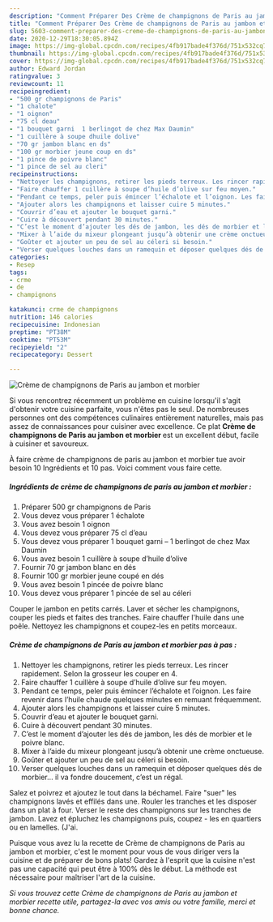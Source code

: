 ```yaml
---
description: "Comment Préparer Des Crème de champignons de Paris au jambon et morbier"
title: "Comment Préparer Des Crème de champignons de Paris au jambon et morbier"
slug: 5603-comment-preparer-des-creme-de-champignons-de-paris-au-jambon-et-morbier
date: 2020-12-29T18:30:05.894Z
image: https://img-global.cpcdn.com/recipes/4fb917bade4f376d/751x532cq70/creme-de-champignons-de-paris-au-jambon-et-morbier-photo-principale-de-la-recette.jpg
thumbnail: https://img-global.cpcdn.com/recipes/4fb917bade4f376d/751x532cq70/creme-de-champignons-de-paris-au-jambon-et-morbier-photo-principale-de-la-recette.jpg
cover: https://img-global.cpcdn.com/recipes/4fb917bade4f376d/751x532cq70/creme-de-champignons-de-paris-au-jambon-et-morbier-photo-principale-de-la-recette.jpg
author: Edward Jordan
ratingvalue: 3
reviewcount: 11
recipeingredient:
- "500 gr champignons de Paris"
- "1 chalote"
- "1 oignon"
- "75 cl deau"
- "1 bouquet garni  1 berlingot de chez Max Daumin"
- "1 cuillère à soupe dhuile dolive"
- "70 gr jambon blanc en ds"
- "100 gr morbier jeune coup en ds"
- "1 pince de poivre blanc"
- "1 pince de sel au cleri"
recipeinstructions:
- "Nettoyer les champignons, retirer les pieds terreux. Les rincer rapidement. Selon la grosseur les couper en 4."
- "Faire chauffer 1 cuillère à soupe d’huile d’olive sur feu moyen."
- "Pendant ce temps, peler puis émincer l’échalote et l’oignon. Les faire revenir dans l’huile chaude quelques minutes en remuant fréquemment."
- "Ajouter alors les champignons et laisser cuire 5 minutes."
- "Couvrir d’eau et ajouter le bouquet garni."
- "Cuire à découvert pendant 30 minutes."
- "C’est le moment d’ajouter les dés de jambon, les dés de morbier et le poivre blanc."
- "Mixer à l’aide du mixeur plongeant jusqu’à obtenir une crème onctueuse."
- "Goûter et ajouter un peu de sel au céleri si besoin."
- "Verser quelques louches dans un ramequin et déposer quelques dés de morbier… il va fondre doucement, c’est un régal."
categories:
- Resep
tags:
- crme
- de
- champignons

katakunci: crme de champignons 
nutrition: 146 calories
recipecuisine: Indonesian
preptime: "PT38M"
cooktime: "PT53M"
recipeyield: "2"
recipecategory: Dessert

---
```



![Crème de champignons de Paris au jambon et morbier](https://img-global.cpcdn.com/recipes/4fb917bade4f376d/751x532cq70/creme-de-champignons-de-paris-au-jambon-et-morbier-photo-principale-de-la-recette.jpg)

Si vous rencontrez récemment un problème en cuisine lorsqu'il s'agit d'obtenir votre cuisine parfaite, vous n'êtes pas le seul. De nombreuses personnes ont des compétences culinaires entièrement naturelles, mais pas assez de connaissances pour cuisiner avec excellence. Ce plat <strong> Crème de champignons de Paris au jambon et morbier </strong> est un excellent début, facile à cuisiner et savoureux.

<!--inarticleads1-->

À faire crème de champignons de paris au jambon et morbier tue avoir besoin 10 Ingrédients et 10 pas. Voici comment vous faire cette.

##### Ingrédients de crème de champignons de paris au jambon et morbier :

1. Préparer 500 gr champignons de Paris
1. Vous devez vous préparer 1 échalote
1. Vous avez besoin 1 oignon
1. Vous devez vous préparer 75 cl d’eau
1. Vous devez vous préparer 1 bouquet garni – 1 berlingot de chez Max Daumin
1. Vous avez besoin 1 cuillère à soupe d’huile d’olive
1. Fournir 70 gr jambon blanc en dés
1. Fournir 100 gr morbier jeune coupé en dés
1. Vous avez besoin 1 pincée de poivre blanc
1. Vous devez vous préparer 1 pincée de sel au céleri


Couper le jambon en petits carrés. Laver et sécher les champignons, couper les pieds et faites des tranches. Faire chauffer l&#39;huile dans une poêle. Nettoyez les champignons et coupez-les en petits morceaux. 

<!--inarticleads2-->

##### Crème de champignons de Paris au jambon et morbier pas à pas :

1. Nettoyer les champignons, retirer les pieds terreux. Les rincer rapidement. Selon la grosseur les couper en 4.
1. Faire chauffer 1 cuillère à soupe d’huile d’olive sur feu moyen.
1. Pendant ce temps, peler puis émincer l’échalote et l’oignon. Les faire revenir dans l’huile chaude quelques minutes en remuant fréquemment.
1. Ajouter alors les champignons et laisser cuire 5 minutes.
1. Couvrir d’eau et ajouter le bouquet garni.
1. Cuire à découvert pendant 30 minutes.
1. C’est le moment d’ajouter les dés de jambon, les dés de morbier et le poivre blanc.
1. Mixer à l’aide du mixeur plongeant jusqu’à obtenir une crème onctueuse.
1. Goûter et ajouter un peu de sel au céleri si besoin.
1. Verser quelques louches dans un ramequin et déposer quelques dés de morbier… il va fondre doucement, c’est un régal.


Salez et poivrez et ajoutez le tout dans la béchamel. Faire &#34;suer&#34; les champignons lavés et effilés dans une. Rouler les tranches et les disposer dans un plat à four. Verser le reste des champignons sur les tranches de jambon. Lavez et épluchez les champignons puis, coupez - les en quartiers ou en lamelles. (J&#39;ai. 

<!--inarticleads1-->

<p>
Puisque vous avez lu la recette de Crème de champignons de Paris au jambon et morbier, c'est le moment pour vous de vous diriger vers la cuisine et de préparer de bons plats! Gardez à l'esprit que la cuisine n'est pas une capacité qui peut être à 100% dès le début. La méthode est nécessaire pour maîtriser l'art de la cuisine.
</p>

<p>
<i>Si vous trouvez cette Crème de champignons de Paris au jambon et morbier recette utile, partagez-la avec vos amis ou votre famille, merci et bonne chance.</i>
</p>
